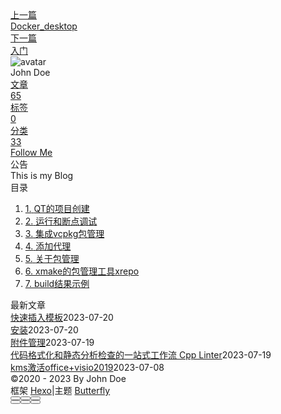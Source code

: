 <!DOCTYPE html><html lang="zh-CN" data-theme="light"><head><meta charset="UTF-8"><meta http-equiv="X-UA-Compatible" content="IE=edge"><meta name="viewport" content="width=device-width, initial-scale=1.0, maximum-scale=1.0"><title>入门使用 | Hexo</title><meta name="author" content="John Doe"><meta name="copyright" content="John Doe"><meta name="format-detection" content="telephone=no"><meta name="theme-color" content="#ffffff"><meta name="description" content="建项目 xmake也完全支持对Qt5项目的维护和构建。先举一个简单的入门例子： 创建一个名叫 hello 的c语言控制台工程（-l选项指定语言，若是cpp则指定为-l c++）： -P 工程名(目录名) 1$xmake create -l c -P .&#x2F;hello  执行完后，将会生成一个简单工程结构：  其中xmake.lua是工程描述文件，内容非常简单，告诉xmake添加src目录下的所有.c">
<meta property="og:type" content="article">
<meta property="og:title" content="入门使用">
<meta property="og:url" content="http://example.com/posts/%E5%AD%A6%E4%B9%A0/Xmake/%E5%85%A5%E9%97%A8%E4%BD%BF%E7%94%A8.md">
<meta property="og:site_name" content="Hexo">
<meta property="og:description" content="建项目 xmake也完全支持对Qt5项目的维护和构建。先举一个简单的入门例子： 创建一个名叫 hello 的c语言控制台工程（-l选项指定语言，若是cpp则指定为-l c++）： -P 工程名(目录名) 1$xmake create -l c -P .&#x2F;hello  执行完后，将会生成一个简单工程结构：  其中xmake.lua是工程描述文件，内容非常简单，告诉xmake添加src目录下的所有.c">
<meta property="og:locale" content="zh_CN">
<meta property="og:image" content="https://i.loli.net/2021/02/24/5O1day2nriDzjSu.png">
<meta property="article:published_time" content="2023-03-16T13:11:17.000Z">
<meta property="article:modified_time" content="2023-03-16T13:29:59.591Z">
<meta property="article:author" content="John Doe">
<meta name="twitter:card" content="summary">
<meta name="twitter:image" content="https://i.loli.net/2021/02/24/5O1day2nriDzjSu.png"><link rel="shortcut icon" href="/img/web/favicon.png"><link rel="canonical" href="http://example.com/posts/%E5%AD%A6%E4%B9%A0/Xmake/%E5%85%A5%E9%97%A8%E4%BD%BF%E7%94%A8.md"><link rel="preconnect" href="//cdn.jsdelivr.net"/><link rel="preconnect" href="//busuanzi.ibruce.info"/><link rel="stylesheet" href="/css/index.css"><link rel="stylesheet" href="https://cdn.jsdelivr.net/npm/@fortawesome/fontawesome-free/css/all.min.css" media="print" onload="this.media='all'"><link rel="stylesheet" href="https://cdn.jsdelivr.net/npm/@fancyapps/ui/dist/fancybox.min.css" media="print" onload="this.media='all'"><script>const GLOBAL_CONFIG = { 
  root: '/',
  algolia: undefined,
  localSearch: undefined,
  translate: undefined,
  noticeOutdate: undefined,
  highlight: {"plugin":"highlighjs","highlightCopy":true,"highlightLang":true,"highlightHeightLimit":false},
  copy: {
    success: '复制成功',
    error: '复制错误',
    noSupport: '浏览器不支持'
  },
  relativeDate: {
    homepage: false,
    post: false
  },
  runtime: '',
  date_suffix: {
    just: '刚刚',
    min: '分钟前',
    hour: '小时前',
    day: '天前',
    month: '个月前'
  },
  copyright: undefined,
  lightbox: 'fancybox',
  Snackbar: undefined,
  source: {
    justifiedGallery: {
      js: 'https://cdn.jsdelivr.net/npm/flickr-justified-gallery/dist/fjGallery.min.js',
      css: 'https://cdn.jsdelivr.net/npm/flickr-justified-gallery/dist/fjGallery.min.css'
    }
  },
  isPhotoFigcaption: false,
  islazyload: false,
  isAnchor: false,
  percent: {
    toc: true,
    rightside: false,
  }
}</script><script id="config-diff">var GLOBAL_CONFIG_SITE = {
  title: '入门使用',
  isPost: true,
  isHome: false,
  isHighlightShrink: false,
  isToc: true,
  postUpdate: '2023-03-16 21:29:59'
}</script><noscript><style type="text/css">
  #nav {
    opacity: 1
  }
  .justified-gallery img {
    opacity: 1
  }

  #recent-posts time,
  #post-meta time {
    display: inline !important
  }
</style></noscript><script>(win=>{
    win.saveToLocal = {
      set: function setWithExpiry(key, value, ttl) {
        if (ttl === 0) return
        const now = new Date()
        const expiryDay = ttl * 86400000
        const item = {
          value: value,
          expiry: now.getTime() + expiryDay,
        }
        localStorage.setItem(key, JSON.stringify(item))
      },

      get: function getWithExpiry(key) {
        const itemStr = localStorage.getItem(key)

        if (!itemStr) {
          return undefined
        }
        const item = JSON.parse(itemStr)
        const now = new Date()

        if (now.getTime() > item.expiry) {
          localStorage.removeItem(key)
          return undefined
        }
        return item.value
      }
    }
  
    win.getScript = url => new Promise((resolve, reject) => {
      const script = document.createElement('script')
      script.src = url
      script.async = true
      script.onerror = reject
      script.onload = script.onreadystatechange = function() {
        const loadState = this.readyState
        if (loadState && loadState !== 'loaded' && loadState !== 'complete') return
        script.onload = script.onreadystatechange = null
        resolve()
      }
      document.head.appendChild(script)
    })
  
    win.getCSS = (url,id = false) => new Promise((resolve, reject) => {
      const link = document.createElement('link')
      link.rel = 'stylesheet'
      link.href = url
      if (id) link.id = id
      link.onerror = reject
      link.onload = link.onreadystatechange = function() {
        const loadState = this.readyState
        if (loadState && loadState !== 'loaded' && loadState !== 'complete') return
        link.onload = link.onreadystatechange = null
        resolve()
      }
      document.head.appendChild(link)
    })
  
      win.activateDarkMode = function () {
        document.documentElement.setAttribute('data-theme', 'dark')
        if (document.querySelector('meta[name="theme-color"]') !== null) {
          document.querySelector('meta[name="theme-color"]').setAttribute('content', '#0d0d0d')
        }
      }
      win.activateLightMode = function () {
        document.documentElement.setAttribute('data-theme', 'light')
        if (document.querySelector('meta[name="theme-color"]') !== null) {
          document.querySelector('meta[name="theme-color"]').setAttribute('content', '#ffffff')
        }
      }
      const t = saveToLocal.get('theme')
    
          if (t === 'dark') activateDarkMode()
          else if (t === 'light') activateLightMode()
        
      const asideStatus = saveToLocal.get('aside-status')
      if (asideStatus !== undefined) {
        if (asideStatus === 'hide') {
          document.documentElement.classList.add('hide-aside')
        } else {
          document.documentElement.classList.remove('hide-aside')
        }
      }
    
    const detectApple = () => {
      if(/iPad|iPhone|iPod|Macintosh/.test(navigator.userAgent)){
        document.documentElement.classList.add('apple')
      }
    }
    detectApple()
    })(window)</script><meta name="generator" content="Hexo 6.3.0"></head><body><div id="sidebar"><div id="menu-mask"></div><div id="sidebar-menus"><div class="avatar-img is-center"><img src="https://i.loli.net/2021/02/24/5O1day2nriDzjSu.png" onerror="onerror=null;src='/img/web/friend_404.gif'" alt="avatar"/></div><div class="sidebar-site-data site-data is-center"><a href="/archives/"><div class="headline">文章</div><div class="length-num">65</div></a><a href="/tags/"><div class="headline">标签</div><div class="length-num">0</div></a><a href="/categories/"><div class="headline">分类</div><div class="length-num">33</div></a></div><hr/><div class="menus_items"><div class="menus_item"><a class="site-page" href="/"><i class="fa-fw fas fa-home"></i><span> 首页</span></a></div><div class="menus_item"><a class="site-page" href="/archives/"><i class="fa-fw fas fa-archive"></i><span> 时间轴</span></a></div><div class="menus_item"><a class="site-page" href="/tags/"><i class="fa-fw fas fa-tags"></i><span> 标签</span></a></div><div class="menus_item"><a class="site-page" href="/categories/"><i class="fa-fw fas fa-folder-open"></i><span> 分类</span></a></div><div class="menus_item"><a class="site-page" href="/link/"><i class="fa-fw fas fa-link"></i><span> 友链</span></a></div><div class="menus_item"><a class="site-page" href="/about/"><i class="fa-fw fas fa-heart"></i><span> 关于</span></a></div></div></div></div><div class="post" id="body-wrap"><header class="post-bg" id="page-header" style="background: linear-gradient(20deg, #0062be, #925696, #cc426e, #fb0347)"><nav id="nav"><span id="blog-info"><a href="/" title="Hexo"><span class="site-name">Hexo</span></a></span><div id="menus"><div class="menus_items"><div class="menus_item"><a class="site-page" href="/"><i class="fa-fw fas fa-home"></i><span> 首页</span></a></div><div class="menus_item"><a class="site-page" href="/archives/"><i class="fa-fw fas fa-archive"></i><span> 时间轴</span></a></div><div class="menus_item"><a class="site-page" href="/tags/"><i class="fa-fw fas fa-tags"></i><span> 标签</span></a></div><div class="menus_item"><a class="site-page" href="/categories/"><i class="fa-fw fas fa-folder-open"></i><span> 分类</span></a></div><div class="menus_item"><a class="site-page" href="/link/"><i class="fa-fw fas fa-link"></i><span> 友链</span></a></div><div class="menus_item"><a class="site-page" href="/about/"><i class="fa-fw fas fa-heart"></i><span> 关于</span></a></div></div><div id="toggle-menu"><a class="site-page" href="javascript:void(0);"><i class="fas fa-bars fa-fw"></i></a></div></div></nav><div id="post-info"><h1 class="post-title">入门使用</h1><div id="post-meta"><div class="meta-firstline"><span class="post-meta-date"><i class="far fa-calendar-alt fa-fw post-meta-icon"></i><span class="post-meta-label">发表于</span><time class="post-meta-date-created" datetime="2023-03-16T13:11:17.000Z" title="发表于 2023-03-16 21:11:17">2023-03-16</time><span class="post-meta-separator">|</span><i class="fas fa-history fa-fw post-meta-icon"></i><span class="post-meta-label">更新于</span><time class="post-meta-date-updated" datetime="2023-03-16T13:29:59.591Z" title="更新于 2023-03-16 21:29:59">2023-03-16</time></span><span class="post-meta-categories"><span class="post-meta-separator">|</span><i class="fas fa-inbox fa-fw post-meta-icon"></i><a class="post-meta-categories" href="/categories/%E5%AD%A6%E4%B9%A0/">学习</a><i class="fas fa-angle-right post-meta-separator"></i><i class="fas fa-inbox fa-fw post-meta-icon"></i><a class="post-meta-categories" href="/categories/%E5%AD%A6%E4%B9%A0/Xmake/">Xmake</a></span></div><div class="meta-secondline"><span class="post-meta-separator">|</span><span class="post-meta-pv-cv" id="" data-flag-title="入门使用"><i class="far fa-eye fa-fw post-meta-icon"></i><span class="post-meta-label">阅读量:</span><span id="busuanzi_value_page_pv"><i class="fa-solid fa-spinner fa-spin"></i></span></span></div></div></div></header><main class="layout" id="content-inner"><div id="post"><article class="post-content" id="article-container"><p><strong>建项目</strong></p>
<p>xmake也完全支持对Qt5项目的维护和构建。先举一个简单的入门例子：</p>
<p>创建一个名叫 hello 的c语言控制台工程（-l选项指定语言，若是cpp则指定为-l c++）：</p>
<p>-P 工程名(目录名)</p>
<figure class="highlight plaintext"><table><tr><td class="gutter"><pre><span class="line">1</span><br></pre></td><td class="code"><pre><span class="line">$xmake create -l c -P ./hello</span><br></pre></td></tr></table></figure>

<p>执行完后，将会生成一个简单工程结构：</p>
<p><img src="https://img-blog.csdnimg.cn/95296c5f129c49ea9d8af7dd1e32ca99.png?x-oss-process=image/watermark,type_d3F5LXplbmhlaQ,shadow_50,text_Q1NETiBA54m556uL54us6KGM55qE54yrYQ==,size_20,color_FFFFFF,t_70,g_se,x_16"> 其中<code>xmake.lua</code>是工程描述文件，内容非常简单，告诉xmake添加<code>src</code>目录下的所有<code>.c</code>源文件：</p>
<p><img src="https://img-blog.csdnimg.cn/de04333d9525474089184bc98934c787.png?x-oss-process=image/watermark,type_d3F5LXplbmhlaQ,shadow_50,text_Q1NETiBA54m556uL54us6KGM55qE54yrYQ==,size_20,color_FFFFFF,t_70,g_se,x_16"> <strong>构建项目</strong></p>
<figure class="highlight plaintext"><table><tr><td class="gutter"><pre><span class="line">1</span><br></pre></td><td class="code"><pre><span class="line">$xmake</span><br></pre></td></tr></table></figure>

<p><strong>运行程序</strong></p>
<figure class="highlight plaintext"><table><tr><td class="gutter"><pre><span class="line">1</span><br></pre></td><td class="code"><pre><span class="line">$xmake run hello</span><br></pre></td></tr></table></figure>

<p><img src="https://img-blog.csdnimg.cn/a72a97ee54ec4789bb184159007c69bd.png?x-oss-process=image/watermark,type_d3F5LXplbmhlaQ,shadow_50,text_Q1NETiBA54m556uL54us6KGM55qE54yrYQ==,size_20,color_FFFFFF,t_70,g_se,x_16"></p>
<p><strong>调试程序</strong></p>
<figure class="highlight plaintext"><table><tr><td class="gutter"><pre><span class="line">1</span><br></pre></td><td class="code"><pre><span class="line">$xmake run -d hello </span><br></pre></td></tr></table></figure>

<h3 id="QT的项目创建"><a href="#QT的项目创建" class="headerlink" title="QT的项目创建"></a>QT的项目创建</h3><p>基于qt的项目，也是秒建。</p>
<p>举例，创建一个带qml的quickapp空工程，只需要敲如下命令：</p>
<figure class="highlight plaintext"><table><tr><td class="gutter"><pre><span class="line">1</span><br></pre></td><td class="code"><pre><span class="line">$xmake create -t qt.quickapp test</span><br></pre></td></tr></table></figure>

<p>xmake会生成带有xmake.lua的Qt项目，xmake.lua内容也很简单。 </p>
<p><img src="https://img-blog.csdnimg.cn/d7f2ddaef9674697aa5ce2ca803bf23e.png?x-oss-process=image/watermark,type_d3F5LXplbmhlaQ,shadow_50,text_Q1NETiBA54m556uL54us6KGM55qE54yrYQ==,size_20,color_FFFFFF,t_70,g_se,x_16"></p>
<p>会自动检测你的qt本机安装的环境，自动的找到。当然也可以指定：</p>
<figure class="highlight plaintext"><table><tr><td class="gutter"><pre><span class="line">1</span><br></pre></td><td class="code"><pre><span class="line">$xmake f --qt=/home/xxx/qtsdk</span><br></pre></td></tr></table></figure>

<p>或者设置到全局路径，避免每次编译切换都要配置一遍：</p>
<figure class="highlight plaintext"><table><tr><td class="gutter"><pre><span class="line">1</span><br></pre></td><td class="code"><pre><span class="line">$xmake g --qt=/home/xxx/qtsdk</span><br></pre></td></tr></table></figure>

<p> 除了源文件的添加，其他基本上都跟之前的可执行程序项目没什么不同，唯一的区别就是通过<code>add_rules(&quot;qt.quickapp&quot;)</code>这个内置的Qt构建规则来代替<code>set_kind(&quot;binary&quot;)</code>。</p>
<p>其实<code>qt.quickapp</code>规则内部最终还是设置了binary类型，只不过在此基础上额外增加了一些只有Qt才需要的构建规则，比如：特定links，flags还有includedirs等。</p>
<p>运行下看看：</p>
<figure class="highlight plaintext"><table><tr><td class="gutter"><pre><span class="line">1</span><br></pre></td><td class="code"><pre><span class="line">$xmake run</span><br></pre></td></tr></table></figure>

<h3 id="运行和断点调试"><a href="#运行和断点调试" class="headerlink" title="运行和断点调试"></a>运行和断点调试</h3><p>我们可以通过<code>xmake run -d</code>命令来加载gdb&#x2F;lldb调试程序，或者搭配xmake-vscode插件的断点调试支持，来开发和调试Qt程序。 这块可以阅读前文：<a href="https://link.zhihu.com/?target=https://tboox.org/cn/2019/11/09/quickstart-3-run-and-debug/" title="xmake从入门到精通3：运行和调试目标程序">xmake从入门到精通3：运行和调试目标程序</a></p>
<h3 id="集成vcpkg包管理"><a href="#集成vcpkg包管理" class="headerlink" title="集成vcpkg包管理"></a>集成vcpkg包管理</h3><figure class="highlight plaintext"><table><tr><td class="gutter"><pre><span class="line">1</span><br></pre></td><td class="code"><pre><span class="line">$xmake f --vcpkg=F:\vcpkg</span><br></pre></td></tr></table></figure>

<p>比如加载以下库，xmake.lua示例：</p>
<figure class="highlight plaintext"><table><tr><td class="gutter"><pre><span class="line">1</span><br></pre></td><td class="code"><pre><span class="line">add_requires(&quot;vcpkg::zlib 1.2.11&quot;)target(&quot;test&quot;)    add_files(&quot;src/*.c&quot;)    add_packages(&quot;vcpkg::zlib&quot;)</span><br></pre></td></tr></table></figure>

<p>至于加载conan的库，需要下载exe文件。安装后，配置path路径，然后就可以使用了如下：</p>
<figure class="highlight plaintext"><table><tr><td class="gutter"><pre><span class="line">1</span><br></pre></td><td class="code"><pre><span class="line">add_requires(&quot;conan::poco/1.9.4&quot;, &#123;alias = &quot;poco&quot;, debug = true&#125;)</span><br></pre></td></tr></table></figure>

<h3 id="添加代理"><a href="#添加代理" class="headerlink" title="添加代理"></a>添加代理</h3><p>注意添加代理,这样访问github会快：</p>
<figure class="highlight plaintext"><table><tr><td class="gutter"><pre><span class="line">1</span><br></pre></td><td class="code"><pre><span class="line">$xmake g --proxy_pac=github_mirror.lua  </span><br></pre></td></tr></table></figure>

<h3 id="关于包管理"><a href="#关于包管理" class="headerlink" title="关于包管理"></a>关于包管理</h3><p>关于包管理，虽然现在已经有了homebrew, vcpkg等包管理工具来解决这一问题，但是多少都有一些局限性。</p>
<p>例如：</p>
<ol>
<li>homebrew不支持iphoneos, android, windows平台。</li>
<li>vcpkg不支持语义版本选择，多版本管理。</li>
<li>都不支持项目管理和构建。</li>
</ol>
<p>做过c、c++开发的朋友都会有找库的痛苦。有时候要编译一个库，这个库又依赖其他的库，需要我们自己去搜索，下载，解压，编译安装，不同的平台编译方法有差异，编译好了又有可能发现需要的库的版本和我们下的不一致，工作要重头再来。</p>
<p>其他语言像java有maven对依赖的jar进行管理，像js有npm来做包管理，rust有cargo，主要这些语言要么背靠一个大公司，要么是一个独立的公司在运作，所以包管理作的都比较不错。</p>
<p>c或c++程序员就比较痛苦了，没有统一的包管理，都没有大规模流行起来，以至于很长时间我都不知道c、c++也有包管理器。后来发现c、c++ 也有些包管理器，比如微软的Vpckg在visual studio下使用；conan 有可能成为事实标准的包管理器，配合cmake，应用还是比较广泛。</p>
<p>关于conan ，conan这5年期间成长还是挺多的，现在可以用的库也达到了八百多个，如果没有的话，也可以很方便的自己写一个，上传到自己的私人包管理服务器里，C++开发终于有了cargo的感觉了。</p>
<h3 id="xmake的包管理工具xrepo"><a href="#xmake的包管理工具xrepo" class="headerlink" title="xmake的包管理工具xrepo"></a>xmake的包管理工具xrepo</h3><p>使用举例：</p>
<figure class="highlight plaintext"><table><tr><td class="gutter"><pre><span class="line">1</span><br><span class="line">2</span><br><span class="line">3</span><br><span class="line">4</span><br><span class="line">5</span><br><span class="line">6</span><br><span class="line">7</span><br><span class="line">8</span><br><span class="line">9</span><br><span class="line">10</span><br><span class="line">11</span><br><span class="line">12</span><br><span class="line">13</span><br></pre></td><td class="code"><pre><span class="line">PS F:\ccode\test&gt; xrepo search zlib</span><br><span class="line">The package names:</span><br><span class="line">    zlib:</span><br><span class="line">      -&gt; chromium_zlib-2022.02.22: zlib from chromium (in xmake-repo)</span><br><span class="line">      -&gt; zlib-v1.2.11: A Massively Spiffy Yet Delicately Unobtrusive Compression Library (in xmake-repo)</span><br><span class="line">      -&gt; zlib-ng-2.0.5: zlib replacement with optimizations for next generation systems. (in xmake-repo)</span><br><span class="line">PS F:\ccode\test&gt; xrepo install  zlib </span><br><span class="line">note: install or modify (m) these packages (pass -y to skip confirm)?</span><br><span class="line">in xmake-repo:</span><br><span class="line">  -&gt; zlib v1.2.11 [vs_runtime:&quot;MT&quot;]</span><br><span class="line">please input: y (y/n/m)</span><br><span class="line">y</span><br><span class="line">  =&gt; install zlib v1.2.11 .. ok       </span><br></pre></td></tr></table></figure>

<figure class="highlight plaintext"><table><tr><td class="gutter"><pre><span class="line">1</span><br><span class="line">2</span><br><span class="line">3</span><br><span class="line">4</span><br><span class="line">5</span><br><span class="line">6</span><br><span class="line">7</span><br><span class="line">8</span><br><span class="line">9</span><br><span class="line">10</span><br><span class="line">11</span><br></pre></td><td class="code"><pre><span class="line">PS F:\ccode\test&gt; xrepo list-repo</span><br><span class="line">global repositories:</span><br><span class="line">    vcpkg https://github.com/microsoft/vcpkg</span><br><span class="line">    conan https://github.com/conan-io/conan-center-index</span><br><span class="line">    build-artifacts https://gitee.com/xmake-mirror/build-artifacts.git main</span><br><span class="line">    xmake-repo https://gitee.com/tboox/xmake-repo.git master</span><br><span class="line">    builtin-repo D:\Program Files\xmake\repository</span><br><span class="line"> </span><br><span class="line">5 repositories were found!</span><br><span class="line">PS F:\ccode\test&gt; xrepo rm-repo conan</span><br><span class="line">remove global repository(conan): ok!</span><br></pre></td></tr></table></figure>

<p>在xmake.lua下写就更简单了，增加一句话就行：</p>
<figure class="highlight plaintext"><table><tr><td class="gutter"><pre><span class="line">1</span><br></pre></td><td class="code"><pre><span class="line">add_requires(&quot;zlib 1.2.11&quot;)</span><br></pre></td></tr></table></figure>

<p>还可以用其他包管理器的包，比如：</p>
<figure class="highlight plaintext"><table><tr><td class="gutter"><pre><span class="line">1</span><br><span class="line">2</span><br><span class="line">3</span><br><span class="line">4</span><br></pre></td><td class="code"><pre><span class="line">add_requires(&quot;vcpkg::zlib 1.2.11&quot;)</span><br><span class="line">target(&quot;test&quot;)</span><br><span class="line">    add_files(&quot;src/*.c&quot;)</span><br><span class="line">    add_packages(&quot;vcpkg::zlib&quot;)</span><br></pre></td></tr></table></figure>

<h3 id="build结果示例"><a href="#build结果示例" class="headerlink" title="build结果示例"></a>build结果示例</h3><p>举例，xmake.lua中增加如下库依赖：</p>
<figure class="highlight plaintext"><table><tr><td class="gutter"><pre><span class="line">1</span><br></pre></td><td class="code"><pre><span class="line">add_requires(&quot;conan::poco/1.9.4&quot;, &#123;alias = &quot;poco&quot;, debug = true&#125;)</span><br></pre></td></tr></table></figure>

<p>build过程：</p>
<figure class="highlight bash"><table><tr><td class="gutter"><pre><span class="line">1</span><br><span class="line">2</span><br><span class="line">3</span><br><span class="line">4</span><br><span class="line">5</span><br><span class="line">6</span><br><span class="line">7</span><br><span class="line">8</span><br><span class="line">9</span><br><span class="line">10</span><br><span class="line">11</span><br></pre></td><td class="code"><pre><span class="line">PS F:\ccode\<span class="built_in">test</span>&gt; xmake</span><br><span class="line">checking <span class="keyword">for</span> Microsoft Visual Studio (x64) version ... 2019</span><br><span class="line">note: install or modify (m) these packages (pass -y to skip confirm)?</span><br><span class="line"><span class="keyword">in</span> conan:</span><br><span class="line">  -&gt; conan::poco/1.9.4 latest [debug:y, vs_runtime:<span class="string">&quot;MT&quot;</span>]</span><br><span class="line">please input: y (y/n/m)</span><br><span class="line">y</span><br><span class="line">  =&gt; install conan::poco/1.9.4 latest .. ok</span><br><span class="line">[ 25%]: compiling.release src\main.c</span><br><span class="line">[ 50%]: linking.release test.exe</span><br><span class="line">[100%]: build ok!</span><br></pre></td></tr></table></figure></article><div class="post-copyright"><div class="post-copyright__author"><span class="post-copyright-meta">文章作者: </span><span class="post-copyright-info"><a href="http://example.com">John Doe</a></span></div><div class="post-copyright__type"><span class="post-copyright-meta">文章链接: </span><span class="post-copyright-info"><a href="http://example.com/posts/%E5%AD%A6%E4%B9%A0/Xmake/%E5%85%A5%E9%97%A8%E4%BD%BF%E7%94%A8.md">http://example.com/posts/%E5%AD%A6%E4%B9%A0/Xmake/%E5%85%A5%E9%97%A8%E4%BD%BF%E7%94%A8.md</a></span></div><div class="post-copyright__notice"><span class="post-copyright-meta">版权声明: </span><span class="post-copyright-info">本博客所有文章除特别声明外，均采用 <a href="https://creativecommons.org/licenses/by-nc-sa/4.0/" target="_blank">CC BY-NC-SA 4.0</a> 许可协议。转载请注明来自 <a href="http://example.com" target="_blank">Hexo</a>！</span></div></div><div class="tag_share"><div class="post-meta__tag-list"></div><div class="post_share"><div class="social-share" data-image="https://i.loli.net/2021/02/24/5O1day2nriDzjSu.png" data-sites="facebook,twitter,wechat,weibo,qq"></div><link rel="stylesheet" href="https://cdn.jsdelivr.net/npm/butterfly-extsrc/sharejs/dist/css/share.min.css" media="print" onload="this.media='all'"><script src="https://cdn.jsdelivr.net/npm/butterfly-extsrc/sharejs/dist/js/social-share.min.js" defer></script></div></div><nav class="pagination-post" id="pagination"><div class="prev-post pull-left"><a href="/posts/%E8%A7%A3%E5%86%B3%E6%96%B9%E6%A1%88/Docker/docker-desktop.md" title="Docker_desktop"><div class="cover" style="background: var(--default-bg-color)"></div><div class="pagination-info"><div class="label">上一篇</div><div class="prev_info">Docker_desktop</div></div></a></div><div class="next-post pull-right"><a href="/posts/%E5%AD%A6%E4%B9%A0/%E8%87%AA%E5%88%B6%E7%BC%96%E7%A8%8B%E8%AF%AD%E8%A8%80/%E5%85%A5%E9%97%A8.md" title="入门"><div class="cover" style="background: var(--default-bg-color)"></div><div class="pagination-info"><div class="label">下一篇</div><div class="next_info">入门</div></div></a></div></nav></div><div class="aside-content" id="aside-content"><div class="card-widget card-info"><div class="is-center"><div class="avatar-img"><img src="https://i.loli.net/2021/02/24/5O1day2nriDzjSu.png" onerror="this.onerror=null;this.src='/img/web/friend_404.gif'" alt="avatar"/></div><div class="author-info__name">John Doe</div><div class="author-info__description"></div></div><div class="card-info-data site-data is-center"><a href="/archives/"><div class="headline">文章</div><div class="length-num">65</div></a><a href="/tags/"><div class="headline">标签</div><div class="length-num">0</div></a><a href="/categories/"><div class="headline">分类</div><div class="length-num">33</div></a></div><a id="card-info-btn" target="_blank" rel="noopener" href="https://github.com/xxxxxx"><i class="fab fa-github"></i><span>Follow Me</span></a></div><div class="card-widget card-announcement"><div class="item-headline"><i class="fas fa-bullhorn fa-shake"></i><span>公告</span></div><div class="announcement_content">This is my Blog</div></div><div class="sticky_layout"><div class="card-widget" id="card-toc"><div class="item-headline"><i class="fas fa-stream"></i><span>目录</span><span class="toc-percentage"></span></div><div class="toc-content"><ol class="toc"><li class="toc-item toc-level-3"><a class="toc-link" href="#QT%E7%9A%84%E9%A1%B9%E7%9B%AE%E5%88%9B%E5%BB%BA"><span class="toc-number">1.</span> <span class="toc-text">QT的项目创建</span></a></li><li class="toc-item toc-level-3"><a class="toc-link" href="#%E8%BF%90%E8%A1%8C%E5%92%8C%E6%96%AD%E7%82%B9%E8%B0%83%E8%AF%95"><span class="toc-number">2.</span> <span class="toc-text">运行和断点调试</span></a></li><li class="toc-item toc-level-3"><a class="toc-link" href="#%E9%9B%86%E6%88%90vcpkg%E5%8C%85%E7%AE%A1%E7%90%86"><span class="toc-number">3.</span> <span class="toc-text">集成vcpkg包管理</span></a></li><li class="toc-item toc-level-3"><a class="toc-link" href="#%E6%B7%BB%E5%8A%A0%E4%BB%A3%E7%90%86"><span class="toc-number">4.</span> <span class="toc-text">添加代理</span></a></li><li class="toc-item toc-level-3"><a class="toc-link" href="#%E5%85%B3%E4%BA%8E%E5%8C%85%E7%AE%A1%E7%90%86"><span class="toc-number">5.</span> <span class="toc-text">关于包管理</span></a></li><li class="toc-item toc-level-3"><a class="toc-link" href="#xmake%E7%9A%84%E5%8C%85%E7%AE%A1%E7%90%86%E5%B7%A5%E5%85%B7xrepo"><span class="toc-number">6.</span> <span class="toc-text">xmake的包管理工具xrepo</span></a></li><li class="toc-item toc-level-3"><a class="toc-link" href="#build%E7%BB%93%E6%9E%9C%E7%A4%BA%E4%BE%8B"><span class="toc-number">7.</span> <span class="toc-text">build结果示例</span></a></li></ol></div></div><div class="card-widget card-recent-post"><div class="item-headline"><i class="fas fa-history"></i><span>最新文章</span></div><div class="aside-list"><div class="aside-list-item no-cover"><div class="content"><a class="title" href="/posts/%E9%85%8D%E7%BD%AE/ob%E9%85%8D%E7%BD%AE/%E5%BF%AB%E9%80%9F%E6%8F%92%E5%85%A5%E6%A8%A1%E6%9D%BF.md" title="快速插入模板">快速插入模板</a><time datetime="2023-07-20T07:34:25.000Z" title="发表于 2023-07-20 15:34:25">2023-07-20</time></div></div><div class="aside-list-item no-cover"><div class="content"><a class="title" href="/posts/%E8%AF%AD%E8%A8%80/Rust/%E5%AE%89%E8%A3%85.md" title="安装">安装</a><time datetime="2023-07-20T02:27:40.000Z" title="发表于 2023-07-20 10:27:40">2023-07-20</time></div></div><div class="aside-list-item no-cover"><div class="content"><a class="title" href="/posts/%E9%85%8D%E7%BD%AE/ob%E9%85%8D%E7%BD%AE/%E9%99%84%E4%BB%B6%E7%AE%A1%E7%90%86.md" title="附件管理">附件管理</a><time datetime="2023-07-19T07:52:53.000Z" title="发表于 2023-07-19 15:52:53">2023-07-19</time></div></div><div class="aside-list-item no-cover"><div class="content"><a class="title" href="/posts/%E8%AF%AD%E8%A8%80/c/%E4%BB%A3%E7%A0%81%E6%A0%BC%E5%BC%8F%E5%8C%96%E5%92%8C%E9%9D%99%E6%80%81%E5%88%86%E6%9E%90%E6%A3%80%E6%9F%A5%E7%9A%84%E4%B8%80%E7%AB%99%E5%BC%8F%E5%B7%A5%E4%BD%9C%E6%B5%81-cpp-linter.md" title="代码格式化和静态分析检查的一站式工作流 Cpp Linter">代码格式化和静态分析检查的一站式工作流 Cpp Linter</a><time datetime="2023-07-19T01:17:32.000Z" title="发表于 2023-07-19 09:17:32">2023-07-19</time></div></div><div class="aside-list-item no-cover"><div class="content"><a class="title" href="/posts/%E8%A7%A3%E5%86%B3%E6%96%B9%E6%A1%88/%E5%85%B6%E4%BB%96/kms%E6%BF%80%E6%B4%BBoffice-visio2019.md" title="kms激活office+visio2019">kms激活office+visio2019</a><time datetime="2023-07-08T11:46:22.000Z" title="发表于 2023-07-08 19:46:22">2023-07-08</time></div></div></div></div></div></div></main><footer id="footer"><div id="footer-wrap"><div class="copyright">&copy;2020 - 2023 By John Doe</div><div class="framework-info"><span>框架 </span><a target="_blank" rel="noopener" href="https://hexo.io">Hexo</a><span class="footer-separator">|</span><span>主题 </span><a target="_blank" rel="noopener" href="https://github.com/jerryc127/hexo-theme-butterfly">Butterfly</a></div></div></footer></div><div id="rightside"><div id="rightside-config-hide"><button id="readmode" type="button" title="阅读模式"><i class="fas fa-book-open"></i></button><button id="darkmode" type="button" title="浅色和深色模式转换"><i class="fas fa-adjust"></i></button><button id="hide-aside-btn" type="button" title="单栏和双栏切换"><i class="fas fa-arrows-alt-h"></i></button></div><div id="rightside-config-show"><button id="rightside_config" type="button" title="设置"><i class="fas fa-cog fa-spin"></i></button><button class="close" id="mobile-toc-button" type="button" title="目录"><i class="fas fa-list-ul"></i></button><button id="go-up" type="button" title="回到顶部"><span class="scroll-percent"></span><i class="fas fa-arrow-up"></i></button></div></div><div><script src="/js/utils.js"></script><script src="/js/main.js"></script><script src="https://cdn.jsdelivr.net/npm/@fancyapps/ui/dist/fancybox.umd.min.js"></script><div class="js-pjax"></div><script defer="defer" id="ribbon" src="https://cdn.jsdelivr.net/npm/butterfly-extsrc/dist/canvas-ribbon.min.js" size="150" alpha="0.6" zIndex="-1" mobile="false" data-click="false"></script><script async data-pjax src="//busuanzi.ibruce.info/busuanzi/2.3/busuanzi.pure.mini.js"></script></div></body></html>